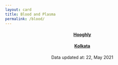 ```yaml
---
layout: card
title: Blood and Plasma
permalink: /blood/
---
```

<div align="center">
<a href="{{ "/blood/Hooghly" | relative_url}}" ><div class="card"><h4><b>Hooghly</b></h4></div></a>
<a href="{{ "/blood/Kolkata" | relative_url}}" ><div class="card"><h4><b>Kolkata</b></h4></div></a>
<div style="margin-top: 20px; text-align: left; border: none;">

</div>
<div class="text_foot"> Data updated at: 22, May 2021 </div></div>
